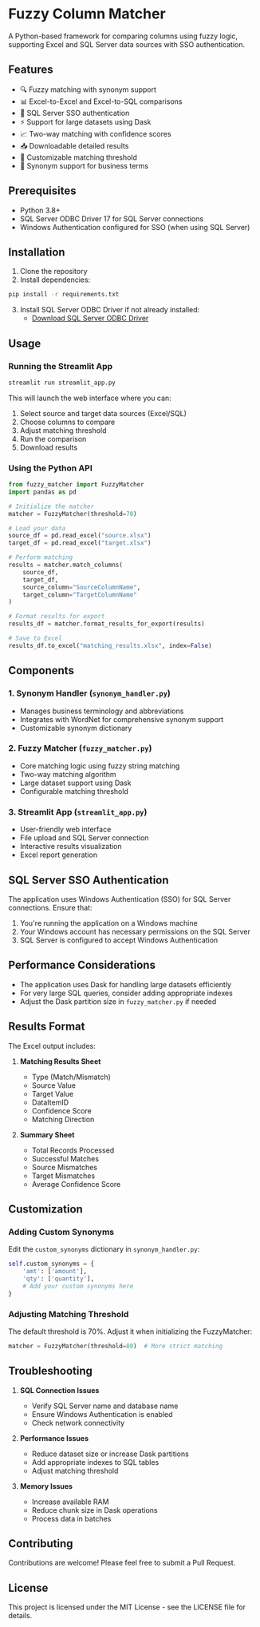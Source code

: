 # Fuzzy Column Matcher

A Python-based framework for comparing columns using fuzzy logic, supporting Excel and SQL Server data sources with SSO authentication.

## Features

- 🔍 Fuzzy matching with synonym support
- 📊 Excel-to-Excel and Excel-to-SQL comparisons
- 🔐 SQL Server SSO authentication
- ⚡ Support for large datasets using Dask
- 📈 Two-way matching with confidence scores
- 📥 Downloadable detailed results
- 🎯 Customizable matching threshold
- 🔄 Synonym support for business terms

## Prerequisites

- Python 3.8+
- SQL Server ODBC Driver 17 for SQL Server connections
- Windows Authentication configured for SSO (when using SQL Server)

## Installation

1. Clone the repository
2. Install dependencies:
```bash
pip install -r requirements.txt
```

3. Install SQL Server ODBC Driver if not already installed:
   - [Download SQL Server ODBC Driver](https://docs.microsoft.com/en-us/sql/connect/odbc/download-odbc-driver-for-sql-server)

## Usage

### Running the Streamlit App

```bash
streamlit run streamlit_app.py
```

This will launch the web interface where you can:
1. Select source and target data sources (Excel/SQL)
2. Choose columns to compare
3. Adjust matching threshold
4. Run the comparison
5. Download results

### Using the Python API

```python
from fuzzy_matcher import FuzzyMatcher
import pandas as pd

# Initialize the matcher
matcher = FuzzyMatcher(threshold=70)

# Load your data
source_df = pd.read_excel("source.xlsx")
target_df = pd.read_excel("target.xlsx")

# Perform matching
results = matcher.match_columns(
    source_df,
    target_df,
    source_column="SourceColumnName",
    target_column="TargetColumnName"
)

# Format results for export
results_df = matcher.format_results_for_export(results)

# Save to Excel
results_df.to_excel("matching_results.xlsx", index=False)
```

## Components

### 1. Synonym Handler (`synonym_handler.py`)
- Manages business terminology and abbreviations
- Integrates with WordNet for comprehensive synonym support
- Customizable synonym dictionary

### 2. Fuzzy Matcher (`fuzzy_matcher.py`)
- Core matching logic using fuzzy string matching
- Two-way matching algorithm
- Large dataset support using Dask
- Configurable matching threshold

### 3. Streamlit App (`streamlit_app.py`)
- User-friendly web interface
- File upload and SQL Server connection
- Interactive results visualization
- Excel report generation

## SQL Server SSO Authentication

The application uses Windows Authentication (SSO) for SQL Server connections. Ensure that:
1. You're running the application on a Windows machine
2. Your Windows account has necessary permissions on the SQL Server
3. SQL Server is configured to accept Windows Authentication

## Performance Considerations

- The application uses Dask for handling large datasets efficiently
- For very large SQL queries, consider adding appropriate indexes
- Adjust the Dask partition size in `fuzzy_matcher.py` if needed

## Results Format

The Excel output includes:

1. **Matching Results Sheet**
   - Type (Match/Mismatch)
   - Source Value
   - Target Value
   - DataItemID
   - Confidence Score
   - Matching Direction

2. **Summary Sheet**
   - Total Records Processed
   - Successful Matches
   - Source Mismatches
   - Target Mismatches
   - Average Confidence Score

## Customization

### Adding Custom Synonyms

Edit the `custom_synonyms` dictionary in `synonym_handler.py`:

```python
self.custom_synonyms = {
    'amt': ['amount'],
    'qty': ['quantity'],
    # Add your custom synonyms here
}
```

### Adjusting Matching Threshold

The default threshold is 70%. Adjust it when initializing the FuzzyMatcher:

```python
matcher = FuzzyMatcher(threshold=80)  # More strict matching
```

## Troubleshooting

1. **SQL Connection Issues**
   - Verify SQL Server name and database name
   - Ensure Windows Authentication is enabled
   - Check network connectivity

2. **Performance Issues**
   - Reduce dataset size or increase Dask partitions
   - Add appropriate indexes to SQL tables
   - Adjust matching threshold

3. **Memory Issues**
   - Increase available RAM
   - Reduce chunk size in Dask operations
   - Process data in batches

## Contributing

Contributions are welcome! Please feel free to submit a Pull Request.

## License

This project is licensed under the MIT License - see the LICENSE file for details.
